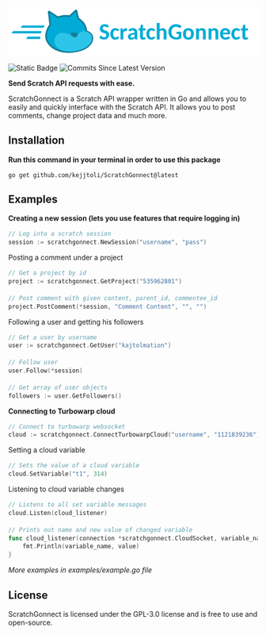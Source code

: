 ﻿<img align="center" src="https://github.com/kejjtoli/ScratchGonnect/blob/main/example/logo.png?raw=true" alt="ScratchGonnect">
 
![Static Badge](https://img.shields.io/badge/License-GPL3.0-blue)
![Commits Since Latest Version](https://img.shields.io/github/commits-since/kejjtoli/ScratchGonnect/latest)

**Send Scratch API requests with ease.**

ScratchGonnect is a Scratch API wrapper written in Go and allows you to easily and quickly interface with the Scratch API. It allows you to post comments, change project data and much more.

## Installation

**Run this command in your terminal in order to use this package**
```
go get github.com/kejjtoli/ScratchGonnect@latest
```

## Examples

**Creating a new session (lets you use features that require logging in)**
```go
// Log into a scratch session
session := scratchgonnect.NewSession("username", "pass")
```
Posting a comment under a project
```go
// Get a project by id
project := scratchgonnect.GetProject("535962801")

// Post comment with given content, parent_id, commentee_id
project.PostComment(*session, "Comment Content", "", "")
```
Following a user and getting his followers
```go
// Get a user by username
user := scratchgonnect.GetUser("kajtolmation")

// Follow user
user.Follow(*session)

// Get array of user objects
followers := user.GetFollowers()
```
**Connecting to Turbowarp cloud**
```go
// Connect to turbowarp websocket
cloud := scratchgonnect.ConnectTurbowarpCloud("username", "1121839236")
```
Setting a cloud variable
```go
// Sets the value of a cloud variable
cloud.SetVariable("t1", 314)
```
Listening to cloud variable changes
```go
// Listens to all set variable messages
cloud.Listen(cloud_listener)

// Prints out name and new value of changed variable
func cloud_listener(connection *scratchgonnect.CloudSocket, variable_name string, value int) {
	fmt.Println(variable_name, value)
}
```

*More examples in examples/example.go file*

## License
ScratchGonnect is licensed under the GPL-3.0 license and is free to use and open-source.
